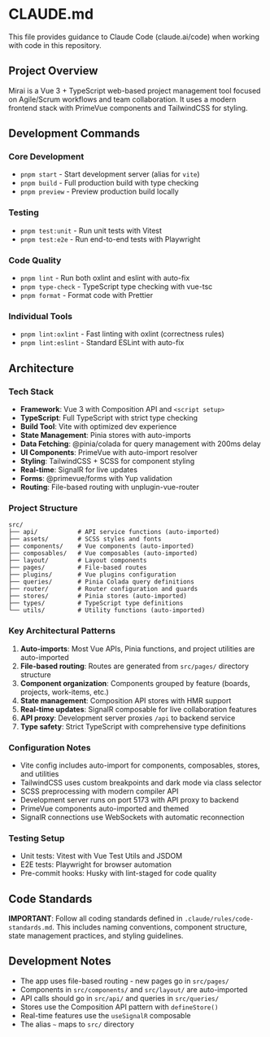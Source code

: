 # CLAUDE.md

This file provides guidance to Claude Code (claude.ai/code) when working with code in this repository.

## Project Overview

Mirai is a Vue 3 + TypeScript web-based project management tool focused on Agile/Scrum workflows and team collaboration. It uses a modern frontend stack with PrimeVue components and TailwindCSS for styling.

## Development Commands

### Core Development

- `pnpm start` - Start development server (alias for `vite`)
- `pnpm build` - Full production build with type checking
- `pnpm preview` - Preview production build locally

### Testing

- `pnpm test:unit` - Run unit tests with Vitest
- `pnpm test:e2e` - Run end-to-end tests with Playwright

### Code Quality

- `pnpm lint` - Run both oxlint and eslint with auto-fix
- `pnpm type-check` - TypeScript type checking with vue-tsc
- `pnpm format` - Format code with Prettier

### Individual Tools

- `pnpm lint:oxlint` - Fast linting with oxlint (correctness rules)
- `pnpm lint:eslint` - Standard ESLint with auto-fix

## Architecture

### Tech Stack

- **Framework**: Vue 3 with Composition API and `<script setup>`
- **TypeScript**: Full TypeScript with strict type checking
- **Build Tool**: Vite with optimized dev experience
- **State Management**: Pinia stores with auto-imports
- **Data Fetching**: @pinia/colada for query management with 200ms delay
- **UI Components**: PrimeVue with auto-import resolver
- **Styling**: TailwindCSS + SCSS for component styling
- **Real-time**: SignalR for live updates
- **Forms**: @primevue/forms with Yup validation
- **Routing**: File-based routing with unplugin-vue-router

### Project Structure

```
src/
├── api/           # API service functions (auto-imported)
├── assets/        # SCSS styles and fonts
├── components/    # Vue components (auto-imported)
├── composables/   # Vue composables (auto-imported)
├── layout/        # Layout components
├── pages/         # File-based routes
├── plugins/       # Vue plugins configuration
├── queries/       # Pinia Colada query definitions
├── router/        # Router configuration and guards
├── stores/        # Pinia stores (auto-imported)
├── types/         # TypeScript type definitions
└── utils/         # Utility functions (auto-imported)
```

### Key Architectural Patterns

1. **Auto-imports**: Most Vue APIs, Pinia functions, and project utilities are auto-imported
2. **File-based routing**: Routes are generated from `src/pages/` directory structure
3. **Component organization**: Components grouped by feature (boards, projects, work-items, etc.)
4. **State management**: Composition API stores with HMR support
5. **Real-time updates**: SignalR composable for live collaboration features
6. **API proxy**: Development server proxies `/api` to backend service
7. **Type safety**: Strict TypeScript with comprehensive type definitions

### Configuration Notes

- Vite config includes auto-import for components, composables, stores, and utilities
- TailwindCSS uses custom breakpoints and dark mode via class selector
- SCSS preprocessing with modern compiler API
- Development server runs on port 5173 with API proxy to backend
- PrimeVue components auto-imported and themed
- SignalR connections use WebSockets with automatic reconnection

### Testing Setup

- Unit tests: Vitest with Vue Test Utils and JSDOM
- E2E tests: Playwright for browser automation
- Pre-commit hooks: Husky with lint-staged for code quality

## Code Standards

**IMPORTANT**: Follow all coding standards defined in `.claude/rules/code-standards.md`. This includes naming conventions, component structure, state management practices, and styling guidelines.

## Development Notes

- The app uses file-based routing - new pages go in `src/pages/`
- Components in `src/components/` and `src/layout/` are auto-imported
- API calls should go in `src/api/` and queries in `src/queries/`
- Stores use the Composition API pattern with `defineStore()`
- Real-time features use the `useSignalR` composable
- The alias `~` maps to `src/` directory
